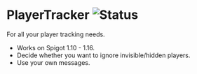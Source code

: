 # PlayerTracker ![Status](https://github.com/Frixuu/playertracker/workflows/Plugin%20build/badge.svg)

For all your player tracking needs.

- Works on Spigot 1.10 - 1.16.
- Decide whether you want to ignore invisible/hidden players.
- Use your own messages.
